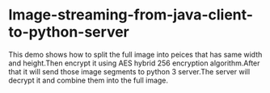 # Image-streaming-from-java-client-to-python-server
This demo shows how to split the full image into peices that has same width and height.Then encrypt it using AES hybrid 256 encryption algorithm.After that it will send those image segments to python 3 server.The server will decrypt it and combine them into the full image.
